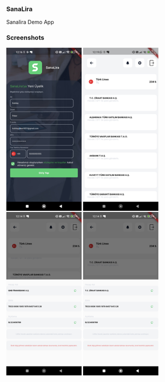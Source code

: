 ### SanaLira

Sanalira Demo App

### Screenshots

<img src="/sanaliraScreenshorts/Screenshot_2023-01-02-12-16-01-500_com.sanaliratest.sanalira.jpg" width= 200/> <img src="/sanaliraScreenshorts/Screenshot_2023-01-02-12-19-45-711_com.sanaliratest.sanalira.jpg" width= 200/> <img src="/sanaliraScreenshorts/Screenshot_2023-01-02-12-14-39-313_com.sanaliratest.sanalira.jpg" width= 200/> <img src="/sanaliraScreenshorts/Screenshot_2023-01-02-12-14-44-650_com.sanaliratest.sanalira.jpg" width= 200/>

